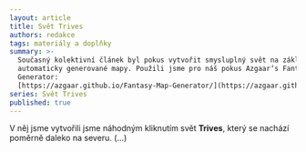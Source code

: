 ```yaml
---
layout: article
title: Svět Trives
authors: redakce
tags: materiály a doplňky
summary: >-
  Současný kolektivní článek byl pokus vytvořit smysluplný svět na základě
  automaticky generované mapy. Použili jsme pro náš pokus Azgaar‘s Fantasy Map
  Generator:
  [https://azgaar.github.io/Fantasy-Map-Generator/](https://azgaar.github.io/Fantasy-Map-Generator/).
series: Svět Trives
published: true
---
```


V něj jsme vytvořili jsme náhodným kliknutím svět **Trives**, který se nachází poměrně daleko na
severu. (...)
